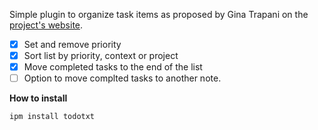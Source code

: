 Simple plugin to organize task items as proposed by Gina Trapani on the [project's website](http://todotxt.org).

* [x] Set and remove priority
* [x] Sort list by priority, context or project
* [x] Move completed tasks to the end of the list
* [ ] Option to move complted tasks to another note.

**How to install**
```
ipm install todotxt
```
